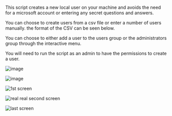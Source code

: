 This script creates a new local user on your machine and avoids the need for a microsoft account or entering any secret questions and answers.

You can choose to create users from a csv file or enter a number of users manually. the format of the CSV can be seen below.

You can choose to either add a user to the users group or the administrators group through the interactive menu.

You will need to run the script as an admin to have the permissions to create a user.



![image](https://user-images.githubusercontent.com/78499920/200179715-f4f96b79-5ee4-4f9a-b6a9-e1d08158ba8d.png)

![image](https://user-images.githubusercontent.com/78499920/201758949-a0e07119-2720-4aab-9a3d-90c203ccd6df.png)



![1st screen](https://user-images.githubusercontent.com/78499920/199755960-203a234f-a208-422d-8811-ae33ec54506c.PNG)

![real real second screen](https://user-images.githubusercontent.com/78499920/199756062-1c7254aa-2a20-4b51-89ad-2e537b06e2b7.PNG)

![last screen](https://user-images.githubusercontent.com/78499920/199756194-6cf340d3-aada-40b7-a6dd-ff9eda0553cb.PNG)
